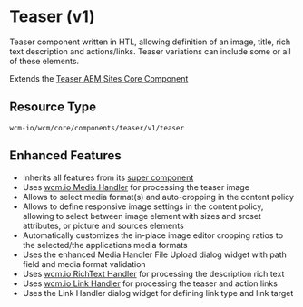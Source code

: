 Teaser (v1)
====
Teaser component written in HTL, allowing definition of an image, title, rich text description and actions/links. Teaser variations can include some or all of these elements.

Extends the [Teaser AEM Sites Core Component][extends-component]

## Resource Type
```
wcm-io/wcm/core/components/teaser/v1/teaser
```

## Enhanced Features

* Inherits all features from its [super component][extends-component]
* Uses [wcm.io Media Handler][wcmio-handler-media] for processing the teaser image
* Allows to select media format(s) and auto-cropping in the content policy
* Allows to define responsive image settings in the content policy, allowing to select between image element with sizes and srcset attributes, or picture and sources elements
* Automatically customizes the in-place image editor cropping ratios to  the selected/the applications media formats
* Uses the enhanced Media Handler File Upload dialog widget with path field and media format validation
* Uses [wcm.io RichText Handler][wcmio-handler-richtext] for processing the description rich text
* Uses [wcm.io Link Handler][wcmio-handler-link] for processing the teaser and action links
* Uses the Link Handler dialog widget for defining link type and link target

[extends-component]: https://github.com/adobe/aem-core-wcm-components/tree/master/content/src/content/jcr_root/apps/core/wcm/components/teaser/v1/teaser
[wcmio-handler-media]: https://wcm.io/handler/media/
[wcmio-handler-link]: https://wcm.io/handler/link/
[wcmio-handler-richtext]: https://wcm.io/handler/richtext/
